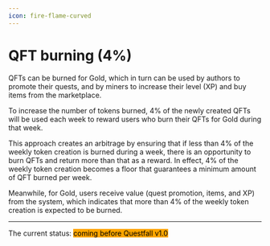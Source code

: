 ```yaml
---
icon: fire-flame-curved
---
```


# QFT burning (4%)

QFTs can be burned for Gold, which in turn can be used by authors to promote their quests, and by miners to increase their level (XP) and buy items from the marketplace. 

To increase the number of tokens burned, 4% of the newly created QFTs will be used each week to reward users who burn their QFTs for Gold during that week.

This approach creates an arbitrage by ensuring that if less than 4% of the weekly token creation is burned during a week, there is an opportunity to burn QFTs and return more than that as a reward. In effect, 4% of the weekly token creation becomes a floor that guarantees a minimum amount of QFT burned per week.&#x20;

Meanwhile, for Gold, users receive value (quest promotion, items, and XP) from the system, which indicates that more than 4% of the weekly token creation is expected to be burned.

***

The current status: <mark style="background-color:orange;">coming before Questfall v1.0</mark>&#x20;
